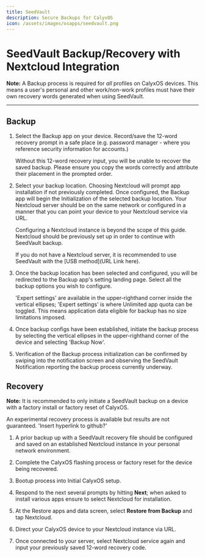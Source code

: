 ```yaml
---
title: SeedVault
description: Secure Backups for CalyxOS
icon: /assets/images/osapps/seedvault.png
---
```


# **SeedVault Backup/Recovery with Nextcloud Integration**

**Note:** A Backup process is required for *all* profiles on CalyxOS devices. This means a user's personal and other work/non-work profiles must have their own recovery words generated when using SeedVault.

***

## **Backup**

1. Select the Backup app on your device. Record/save the 12-word recovery prompt in a safe place (e.g. password manager - where you reference security information for accounts.)

   Without this 12-word recovery input, you will be unable to recover the saved backup. Please ensure you copy the words correctly and attribute their placement in the prompted order.

2. Select your backup location. Choosing Nextcloud will prompt app installation if not previously completed. Once configured, the Backup app will begin the Initialization of the selected backup location. Your Nextcloud server should be on the same network or configured in a manner that you can point your device to your Nextcloud service via URL.

   Configuring a Nextcloud instance is beyond the scope of this guide. Nextcloud should be previously set up in order to continue with SeedVault backup.

   If you do not have a Nextcloud server, it is recommended to use SeedVault with the [USB method](URL Link here).
3. Once the backup location has been selected and configured, you will be redirected to the Backup app's setting landing page. Select all the backup options you wish to configure.

   'Expert settings' are available in the upper-righthand corner inside the vertical ellipses; 'Expert settings' is where Unlimited app quota can be toggled. This means application data eligible for backup has no size limitations imposed.

4. Once backup configs have been established, initiate the backup process by selecting the vertical ellipses in the upper-righthand corner of the device and selecting 'Backup Now'.

5. Verification of the Backup process initialization can be confirmed by swiping into the notification screen and observing the SeedVault Notification reporting the backup process currently underway.

## **Recovery**

**Note:** It is recommended to only initiate a SeedVault backup on a device with a factory install or factory reset of CalyxOS.

An experimental recovery process is available but results are not guaranteed. 'Insert hyperlink to github?'

1. A prior backup up with a SeedVault recovery file should be configured and saved on an established Nextcloud instance in your personal network environment.

2. Complete the CalyxOS flashing process or factory reset for the device being recovered.

3. Bootup process into Initial CalyxOS setup.

4. Respond to the next several prompts by hitting **Next**; when asked to install various apps ensure to select Nextcloud for installation.

5. At the Restore apps and data screen, select **Restore from Backup** and tap Nextcloud.

6. Direct your CalyxOS device to your Nextcloud instance via URL.

7. Once connected to your server, select Nextcloud service again and input your previously saved 12-word recovery code.

